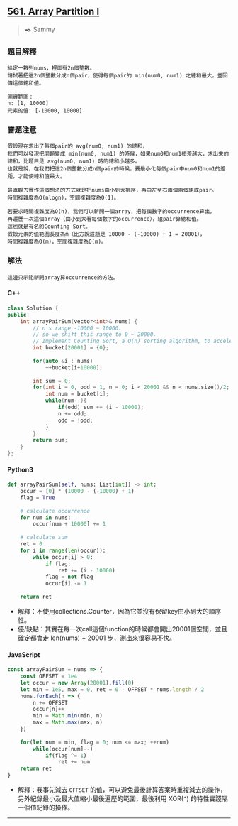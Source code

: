 ## [561. Array Partition I](https://leetcode.com/problems/array-partition-i/)
> :black_nib: Sammy
### 題目解釋
    給定一數列nums，裡面有2n個整數。
    請試著把這2n個整數分成n個pair，使得每個pair的 min(num0, num1) 之總和最大，並回傳這個總和值。

    測資範圍：
    n: [1, 10000]
    元素的值: [-10000, 10000]
### 審題注意
    假設現在求出了每個pair的 avg(num0, num1) 的總和，
    我們可以發現把問題變成 min(num0, num1) 的時候，如果num0和num1相差越大，求出來的總和，比題目是 avg(num0, num1) 時的總和小越多。
    也就是說，在我們把這2n個整數分成n個pair的時候，要最小化每個pair中num0和num1的差距，才能使總和值最大。

    最直觀去實作這個想法的方式就是把nums由小到大排序，再由左至右兩個兩個組成pair。
    時間複雜度為O(nlogn)，空間複雜度為O(1)。

    若要求時間複雜度為O(n)，我們可以新開一個array，把每個數字的occurrence算出。
    再遍歷一次這個array（由小到大看每個數字的occurrence），組pair算總和值。
    這也就是有名的Counting Sort。
    假設元素的值範圍長度為m（比方說這題是 10000 - (-10000) + 1 = 20001），
    時間複雜度為O(m)，空間複雜度為O(m)。
### 解法
    這邊只示範新開array算occurrence的方法。
#### C++
```c++
class Solution {
public:
    int arrayPairSum(vector<int>& nums) {
        // n's range -10000 ~ 10000.
        // so we shift this range to 0 ~ 20000.
        // Implement Counting Sort, a O(n) sorting algorithm, to accelerate our program. 
        int bucket[20001] = {0};
        
        for(auto &i : nums)
            ++bucket[i+10000];
        
        int sum = 0;
        for(int i = 0, odd = 1, n = 0; i < 20001 && n < nums.size()/2; ++i){
            int num = bucket[i];
            while(num--){
                if(odd) sum += (i - 10000);
                n += odd;
                odd = !odd;
            }
        }
        return sum;
    } 
};
```
#### Python3
```python
def arrayPairSum(self, nums: List[int]) -> int:
    occur = [0] * (10000 - (-10000) + 1)
    flag = True
    
    # calculate occurrence
    for num in nums:
        occur[num + 10000] += 1
    
    # calculate sum
    ret = 0
    for i in range(len(occur)):
        while occur[i] > 0:
            if flag:
                ret += (i - 10000)
            flag = not flag
            occur[i] -= 1
    
    return ret
```
- 解釋：不使用collections.Counter，因為它並沒有保留key由小到大的順序性。
- 優/缺點：其實在每一次call這個function的時候都會開出20001個空間，並且確定都會走 len(nums) + 20001 步，測出來很容易不快。

#### JavaScript
```javascript
const arrayPairSum = nums => {
    const OFFSET = 1e4
    let occur = new Array(20001).fill(0)
    let min = 1e5, max = 0, ret = 0 - OFFSET * nums.length / 2
    nums.forEach(n => {
        n += OFFSET
        occur[n]++
        min = Math.min(min, n)
        max = Math.max(max, n)
    })
    
    for(let num = min, flag = 0; num <= max; ++num)
        while(occur[num]--)
            if(flag ^= 1)
                ret += num
    return ret
}
```
- 解釋：我事先減去 `OFFSET` 的值，可以避免最後計算答案時重複減去的操作，另外紀錄最小及最大值縮小最後遍歷的範圍，最後利用 XOR(`^`) 的特性實踐隔一個值紀錄的操作。
---
